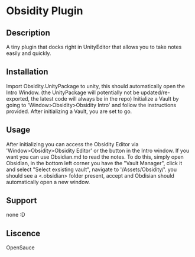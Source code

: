 # Obsidity Plugin
## Description
A tiny plugin that docks right in UnityEditor that allows you to take notes easily and quickly.

## Installation
Import Obsidity.UnityPackage to unity, this should automatically open the Intro Window.
(the UnityPackage will potentially not be updated/re-exported, the latest code will always be in the repo) 
Initialize a Vault by going to 'Window>Obsidity>Obsidity Intro' and follow the instructions provided.
After initializing a Vault, you are set to go.

## Usage
After initializing you can access the Obsidity Editor via 'Window>Obsidity>Obsidity Editor' or the button in the Intro window.
If you want you can use Obsidian.md to read the notes. 
To do this, simply open Obsidian, in the bottom left corner you have the "Vault Manager", click it and select "Select exsisting vault", 
navigate to '<your unity project path>/Assets/Obsidity/<Name of your vault>'. 
you should see a <.obsidian> folder present, accept and Obdisian should automatically open a new window.

## Support
none :D

## Liscence
OpenSauce
